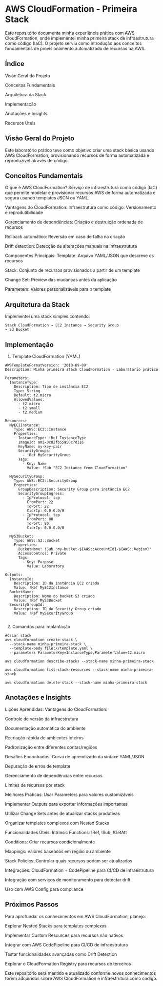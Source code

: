 
# AWS CloudFormation - Primeira Stack
Este repositório documenta minha experiência prática com AWS CloudFormation, onde implementei minha primeira stack de infraestrutura como código (IaC). O projeto serviu como introdução aos conceitos fundamentais de provisionamento automatizado de recursos na AWS.

## Índice
Visão Geral do Projeto

Conceitos Fundamentais

Arquitetura da Stack

Implementação

Anotações e Insights

Recursos Úteis

## Visão Geral do Projeto
Este laboratório prático teve como objetivo criar uma stack básica usando AWS CloudFormation, provisionando recursos de forma automatizada e reproduzível através de código.

## Conceitos Fundamentais
O que é AWS CloudFormation?
Serviço de infraestrutura como código (IaC) que permite modelar e provisionar recursos AWS de forma automatizada e segura usando templates JSON ou YAML.

Vantagens do CloudFormation:
Infraestrutura como código: Versionamento e reprodutibilidade

Gerenciamento de dependências: Criação e destruição ordenada de recursos

Rollback automático: Reversão em caso de falha na criação

Drift detection: Detecção de alterações manuais na infraestrutura

Componentes Principais:
Template: Arquivo YAML/JSON que descreve os recursos

Stack: Conjunto de recursos provisionados a partir de um template

Change Set: Preview das mudanças antes da aplicação

Parameters: Valores personalizáveis para o template

## Arquitetura da Stack
Implementei uma stack simples contendo:

```
Stack CloudFormation → EC2 Instance → Security Group
→ S3 Bucket
 ```

##  Implementação
1. Template CloudFormation (YAML)
```
AWSTemplateFormatVersion: '2010-09-09'
Description: Minha primeira stack CloudFormation - Laboratório prático

Parameters:
  InstanceType:
    Description: Tipo de instância EC2
    Type: String
    Default: t2.micro
    AllowedValues:
      - t2.micro
      - t2.small
      - t2.medium

Resources:
  MyEC2Instance:
    Type: AWS::EC2::Instance
    Properties:
      InstanceType: !Ref InstanceType
      ImageId: ami-0c02fb55956c7d316
      KeyName: my-key-pair
      SecurityGroups:
        - !Ref MySecurityGroup
      Tags:
        - Key: Name
          Value: !Sub "EC2 Instance from CloudFormation"

  MySecurityGroup:
    Type: AWS::EC2::SecurityGroup
    Properties:
      GroupDescription: Security Group para instância EC2
      SecurityGroupIngress:
        - IpProtocol: tcp
          FromPort: 22
          ToPort: 22
          CidrIp: 0.0.0.0/0
        - IpProtocol: tcp
          FromPort: 80
          ToPort: 80
          CidrIp: 0.0.0.0/0

  MyS3Bucket:
    Type: AWS::S3::Bucket
    Properties:
      BucketName: !Sub "my-bucket-${AWS::AccountId}-${AWS::Region}"
      AccessControl: Private
      Tags:
        - Key: Purpose
          Value: Laboratory

Outputs:
  InstanceId:
    Description: ID da instância EC2 criada
    Value: !Ref MyEC2Instance
  BucketName:
    Description: Nome do bucket S3 criado
    Value: !Ref MyS3Bucket
  SecurityGroupId:
    Description: ID do Security Group criado
    Value: !Ref MySecurityGroup
    
```

2. Comandos para implantação

```
#Criar stack
aws cloudformation create-stack \
  --stack-name minha-primeira-stack \
  --template-body file://template.yaml \
  --parameters ParameterKey=InstanceType,ParameterValue=t2.micro

aws cloudformation describe-stacks --stack-name minha-primeira-stack

aws cloudformation list-stack-resources --stack-name minha-primeira-stack

aws cloudformation delete-stack --stack-name minha-primeira-stack
```

## Anotações e Insights

Lições Aprendidas:
Vantagens do CloudFormation:

Controle de versão da infraestrutura

Documentação automática do ambiente

Recriação rápida de ambientes inteiros

Padronização entre diferentes contas/regiões


Desafios Encontrados:
Curva de aprendizado da sintaxe YAML/JSON

Depuração de erros de template

Gerenciamento de dependências entre recursos

Limites de recursos por stack


Melhores Práticas:
Usar Parameters para valores customizáveis

Implementar Outputs para exportar informações importantes

Utilizar Change Sets antes de atualizar stacks produtivas

Organizar templates complexos com Nested Stacks


Funcionalidades Úteis:
Intrinsic Functions: !Ref, !Sub, !GetAtt

Conditions: Criar recursos condicionalmente

Mappings: Valores baseados em região ou ambiente

Stack Policies: Controlar quais recursos podem ser atualizados


Integrações:
CloudFormation + CodePipeline para CI/CD de infraestrutura

Integração com serviços de monitoramento para detectar drift

Uso com AWS Config para compliance


## Próximos Passos
Para aprofundar os conhecimentos em AWS CloudFormation, planejo:

Explorar Nested Stacks para templates complexos

Implementar Custom Resources para recursos não nativos

Integrar com AWS CodePipeline para CI/CD de infraestrutura

Testar funcionalidades avançadas como Drift Detection

Explorar o CloudFormation Registry para recursos de terceiros

Este repositório será mantido e atualizado conforme novos conhecimentos forem adquiridos sobre AWS CloudFormation e infraestrutura como código.

